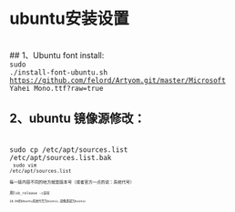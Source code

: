# ubuntu安装设置
<br>## 1、Ubuntu font install:<br/>
<code>sudo ./install-font-ubuntu.sh https://github.com/felord/Artyom.git/master/Microsoft Yahei Mono.ttf?raw=true
</code><br>
## 2、ubuntu 镜像源修改：<br>
  <br><code>sudo cp /etc/apt/sources.list /etc/apt/sources.list.bak<code><br/>
  <code>sudo vim /etc/apt/sources.list<code><br>
  每一版内容不同的地方就是版本号（或者官方一点的说：系统代号）<br>
  用<code>lsb_release -c<code>获得<br>
  18.04的Ubuntu系统代号为bionic,镜像源就为bionic<br>
  



